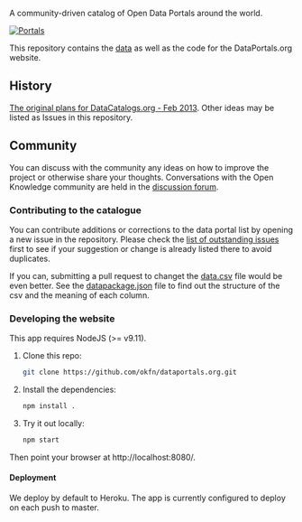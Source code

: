 A community-driven catalog of Open Data Portals around the world.

[![Portals](https://github.com/okfn/dataportals.org/actions/workflows/frictionless.yaml/badge.svg)](https://repository.frictionlessdata.io/pages/dashboard.html?user=okfn&repo=dataportals.org&flow=portals)

This repository contains the [data](data/README.md) as well as the code
for the DataPortals.org website.

## History

[The original plans for DataCatalogs.org - Feb 2013](https://docs.google.com/a/okfn.org/document/d/1MP1eaxUPir9msLt4rRwYqdupE3-qeLZAqFXRiXuvwkA/edit).
Other ideas may be listed as Issues in this repository.

## Community

You can discuss with the community any ideas on how to improve the
project or otherwise share your thoughts. Conversations with the Open
Knowledge community are held in the
[discussion forum](https://discuss.okfn.org/c/open-knowledge-labs/dataportals).

### Contributing to the catalogue

You can contribute additions or corrections to the data portal list by
opening a new issue in the repository. Please check the
[list of outstanding issues](https://github.com/okfn/dataportals.org/issues)
first to see if your suggestion or change is already listed there to
avoid duplicates.

If you can, submitting a pull request to changet the
[data.csv](https://github.com/okfn/dataportals.org/blob/master/data/portals.csv)
file would be even better. See the
[datapackage.json](https://github.com/okfn/dataportals.org/blob/master/data/datapackage.json)
file to find out the structure of the csv and the meaning of each column.

### Developing the website

This app requires NodeJS (>= v9.11).

1. Clone this repo:

    ```bash
    git clone https://github.com/okfn/dataportals.org.git
    ```

2. Install the dependencies:

    ```bash
    npm install .
    ```

3. Try it out locally:

    ```bash
    npm start
    ```

Then point your browser at http://localhost:8080/.

#### Deployment

We deploy by default to Heroku. The app is currently configured to deploy on each push to master.
